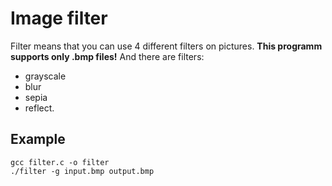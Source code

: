 # Image filter
Filter means that you can use 4 different filters on pictures. **This programm supports only .bmp files!**
And there are filters:
  - grayscale
  - blur
  - sepia
  - reflect.

## Example
``` 
gcc filter.c -o filter
./filter -g input.bmp output.bmp 
```

